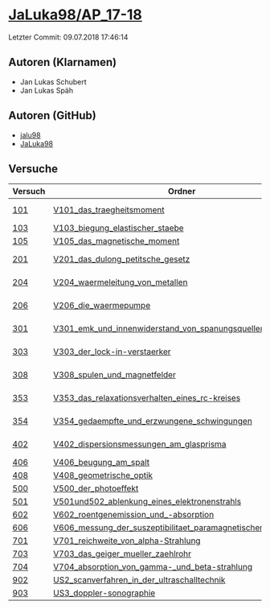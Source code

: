 # [JaLuka98/AP_17-18](https://github.com/JaLuka98/AP_17-18)

Letzter Commit: 09.07.2018 17:46:14

## Autoren (Klarnamen)
- Jan Lukas Schubert
- Jan Lukas Späh

## Autoren (GitHub)
- [jalu98](https://github.com/jalu98)
- [JaLuka98](https://github.com/JaLuka98)

## Versuche

|        Versuch         |                                                                                    Ordner                                                                                     |                                                                          PDFs                                                                          |
|------------------------|-------------------------------------------------------------------------------------------------------------------------------------------------------------------------------|--------------------------------------------------------------------------------------------------------------------------------------------------------|
|[101](../../versuch/101)|[V101_das_traegheitsmoment](https://github.com/JaLuka98/AP_17-18/tree/master/V101_das_traegheitsmoment)                                                                        |[main.pdf](https://docs.google.com/viewer?url=https://raw.githubusercontent.com/NicoWeio/awesome-ap-pdfs/main/JaLuka98%E2%88%95AP_17-18/101/main.pdf) \*|
|[103](../../versuch/103)|[V103_biegung_elastischer_staebe](https://github.com/JaLuka98/AP_17-18/tree/master/V103_biegung_elastischer_staebe)                                                            |–                                                                                                                                                       |
|[105](../../versuch/105)|[V105_das_magnetische_moment](https://github.com/JaLuka98/AP_17-18/tree/master/V105_das_magnetische_moment)                                                                    |–                                                                                                                                                       |
|[201](../../versuch/201)|[V201_das_dulong_petitsche_gesetz](https://github.com/JaLuka98/AP_17-18/tree/master/V201_das_dulong_petitsche_gesetz)                                                          |[main.pdf](https://docs.google.com/viewer?url=https://raw.githubusercontent.com/NicoWeio/awesome-ap-pdfs/main/JaLuka98%E2%88%95AP_17-18/201/main.pdf) \*|
|[204](../../versuch/204)|[V204_waermeleitung_von_metallen](https://github.com/JaLuka98/AP_17-18/tree/master/V204_waermeleitung_von_metallen)                                                            |[main.pdf](https://docs.google.com/viewer?url=https://raw.githubusercontent.com/NicoWeio/awesome-ap-pdfs/main/JaLuka98%E2%88%95AP_17-18/204/main.pdf) \*|
|[206](../../versuch/206)|[V206_die_waermepumpe](https://github.com/JaLuka98/AP_17-18/tree/master/V206_die_waermepumpe)                                                                                  |[main.pdf](https://docs.google.com/viewer?url=https://raw.githubusercontent.com/NicoWeio/awesome-ap-pdfs/main/JaLuka98%E2%88%95AP_17-18/206/main.pdf) \*|
|[301](../../versuch/301)|[V301_emk_und_innenwiderstand_von_spanungsquellen](https://github.com/JaLuka98/AP_17-18/tree/master/V301_emk_und_innenwiderstand_von_spanungsquellen)                          |[main.pdf](https://docs.google.com/viewer?url=https://raw.githubusercontent.com/NicoWeio/awesome-ap-pdfs/main/JaLuka98%E2%88%95AP_17-18/301/main.pdf) \*|
|[303](../../versuch/303)|[V303_der_lock-in-verstaerker](https://github.com/JaLuka98/AP_17-18/tree/master/V303_der_lock-in-verstaerker)                                                                  |[main.pdf](https://docs.google.com/viewer?url=https://raw.githubusercontent.com/NicoWeio/awesome-ap-pdfs/main/JaLuka98%E2%88%95AP_17-18/303/main.pdf) \*|
|[308](../../versuch/308)|[V308_spulen_und_magnetfelder](https://github.com/JaLuka98/AP_17-18/tree/master/V308_spulen_und_magnetfelder)                                                                  |[main.pdf](https://docs.google.com/viewer?url=https://raw.githubusercontent.com/NicoWeio/awesome-ap-pdfs/main/JaLuka98%E2%88%95AP_17-18/308/main.pdf) \*|
|[353](../../versuch/353)|[V353_das_relaxationsverhalten_eines_rc-kreises](https://github.com/JaLuka98/AP_17-18/tree/master/V353_das_relaxationsverhalten_eines_rc-kreises)                              |[main.pdf](https://docs.google.com/viewer?url=https://raw.githubusercontent.com/NicoWeio/awesome-ap-pdfs/main/JaLuka98%E2%88%95AP_17-18/353/main.pdf) \*|
|[354](../../versuch/354)|[V354_gedaempfte_und_erzwungene_schwingungen](https://github.com/JaLuka98/AP_17-18/tree/master/V354_gedaempfte_und_erzwungene_schwingungen)                                    |[main.pdf](https://docs.google.com/viewer?url=https://raw.githubusercontent.com/NicoWeio/awesome-ap-pdfs/main/JaLuka98%E2%88%95AP_17-18/354/main.pdf) \*|
|[402](../../versuch/402)|[V402_dispersionsmessungen_am_glasprisma](https://github.com/JaLuka98/AP_17-18/tree/master/V402_dispersionsmessungen_am_glasprisma)                                            |[main.pdf](https://docs.google.com/viewer?url=https://raw.githubusercontent.com/NicoWeio/awesome-ap-pdfs/main/JaLuka98%E2%88%95AP_17-18/402/main.pdf) \*|
|[406](../../versuch/406)|[V406_beugung_am_spalt](https://github.com/JaLuka98/AP_17-18/tree/master/V406_beugung_am_spalt)                                                                                |–                                                                                                                                                       |
|[408](../../versuch/408)|[V408_geometrische_optik](https://github.com/JaLuka98/AP_17-18/tree/master/V408_geometrische_optik)                                                                            |–                                                                                                                                                       |
|[500](../../versuch/500)|[V500_der_photoeffekt](https://github.com/JaLuka98/AP_17-18/tree/master/V500_der_photoeffekt)                                                                                  |–                                                                                                                                                       |
|[501](../../versuch/501)|[V501und502_ablenkung_eines_elektronenstrahls](https://github.com/JaLuka98/AP_17-18/tree/master/V501und502_ablenkung_eines_elektronenstrahls)                                  |–                                                                                                                                                       |
|[602](../../versuch/602)|[V602_roentgenemission_und_-absorption](https://github.com/JaLuka98/AP_17-18/tree/master/V602_roentgenemission_und_-absorption)                                                |–                                                                                                                                                       |
|[606](../../versuch/606)|[V606_messung_der_suszeptibilitaet_paramagnetischer_substanzen](https://github.com/JaLuka98/AP_17-18/tree/master/V606_messung_der_suszeptibilitaet_paramagnetischer_substanzen)|–                                                                                                                                                       |
|[701](../../versuch/701)|[V701_reichweite_von_alpha-Strahlung](https://github.com/JaLuka98/AP_17-18/tree/master/V701_reichweite_von_alpha-Strahlung)                                                    |–                                                                                                                                                       |
|[703](../../versuch/703)|[V703_das_geiger_mueller_zaehlrohr](https://github.com/JaLuka98/AP_17-18/tree/master/V703_das_geiger_mueller_zaehlrohr)                                                        |–                                                                                                                                                       |
|[704](../../versuch/704)|[V704_absorption_von_gamma-_und_beta-strahlung](https://github.com/JaLuka98/AP_17-18/tree/master/V704_absorption_von_gamma-_und_beta-strahlung)                                |–                                                                                                                                                       |
|[902](../../versuch/902)|[US2_scanverfahren_in_der_ultraschalltechnik](https://github.com/JaLuka98/AP_17-18/tree/master/US2_scanverfahren_in_der_ultraschalltechnik)                                    |–                                                                                                                                                       |
|[903](../../versuch/903)|[US3_doppler-sonographie](https://github.com/JaLuka98/AP_17-18/tree/master/US3_doppler-sonographie)                                                                            |–                                                                                                                                                       |
